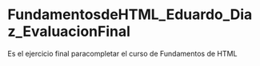 # FundamentosdeHTML_Eduardo_Diaz_EvaluacionFinal
Es el ejercicio final paracompletar el curso de Fundamentos de HTML
